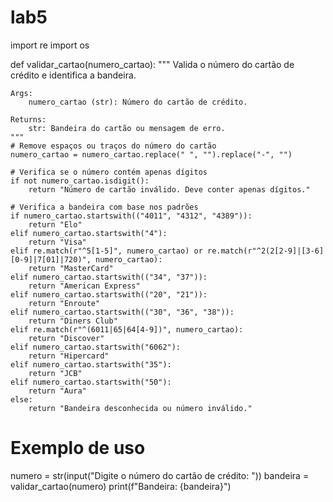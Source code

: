 # lab5


import re
import os

def validar_cartao(numero_cartao):
    """
    Valida o número do cartão de crédito e identifica a bandeira.
    
    Args:
        numero_cartao (str): Número do cartão de crédito.
    
    Returns:
        str: Bandeira do cartão ou mensagem de erro.
    """
    # Remove espaços ou traços do número do cartão
    numero_cartao = numero_cartao.replace(" ", "").replace("-", "")
    
    # Verifica se o número contém apenas dígitos
    if not numero_cartao.isdigit():
        return "Número de cartão inválido. Deve conter apenas dígitos."
    
    # Verifica a bandeira com base nos padrões
    if numero_cartao.startswith(("4011", "4312", "4389")):
        return "Elo"
    elif numero_cartao.startswith("4"):
        return "Visa"
    elif re.match(r"^5[1-5]", numero_cartao) or re.match(r"^2(2[2-9]|[3-6][0-9]|7[01]|720)", numero_cartao):
        return "MasterCard"    
    elif numero_cartao.startswith(("34", "37")):
        return "American Express"
    elif numero_cartao.startswith(("20", "21")):
        return "Enroute"
    elif numero_cartao.startswith(("30", "36", "38")):
        return "Diners Club"
    elif re.match(r"^(6011|65|64[4-9])", numero_cartao):
        return "Discover"
    elif numero_cartao.startswith("6062"):
        return "Hipercard"
    elif numero_cartao.startswith("35"):
        return "JCB"
    elif numero_cartao.startswith("50"):
        return "Aura"
    else:
        return "Bandeira desconhecida ou número inválido."

# Exemplo de uso
numero = str(input("Digite o número do cartão de crédito: "))
bandeira = validar_cartao(numero)
print(f"Bandeira: {bandeira}")
